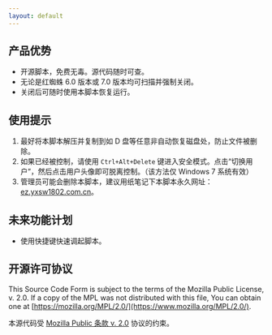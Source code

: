 ```yaml
---
layout: default
---
```

## 产品优势
- 开源脚本，免费无毒。源代码随时可查。
- 无论是红蜘蛛 6.0 版本或 7.0 版本均可扫描并强制关闭。
- 关闭后可随时使用本脚本恢复运行。

## 使用提示
1. 最好将本脚本解压并复制到如 D 盘等任意非自动恢复磁盘处，防止文件被删除。
2. 如果已经被控制，请使用 `Ctrl+Alt+Delete` 键进入安全模式。点击“切换用户”，然后点击用户头像即可脱离控制。（该方法仅 Windows 7 系统有效）
3. 管理员可能会删除本脚本，建议用纸笔记下本脚本永久网址：[ez.yxsw1802.com.cn](https://ez.yxsw1802.com.cn)。

## 未来功能计划
- 使用快捷键快速调起脚本。

## 开源许可协议
This Source Code Form is subject to the terms of the Mozilla Public
License, v. 2.0. If a copy of the MPL was not distributed with this
file, You can obtain one at [https://mozilla.org/MPL/2.0/](https://www.mozilla.org/MPL/2.0/).

本源代码受 [Mozilla Public 条款 v. 2.0](https://www.mozilla.org/MPL/2.0/) 协议的约束。